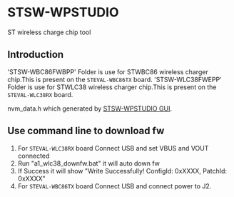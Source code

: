# STSW-WPSTUDIO
 ST wireless charge chip tool

## Introduction
'STSW-WBC86FWBPP' Folder is use for STWBC86 wireless charger chip.This is present on the `STEVAL-WBC86TX` board.
'STSW-WLC38FWEPP' Folder is use for STWLC38 wireless charger chip.This is present on the `STEVAL-WLC38RX` board.

nvm_data.h which generated by [STSW-WPSTUDIO GUI](https://www.st.com/en/embedded-software/stsw-wpstudio.html).

## Use command line to download fw
1. For `STEVAL-WLC38RX` board Connect USB and set VBUS and VOUT connected
2. Run "a1_wlc38_downfw.bat" it will auto down fw
3. If Success it will show "Write Successfully! ConfigId: 0xXXXX, PatchId: 0xXXXX"
4. For `STEVAL-WBC86TX` board Connect USB and connect power to J2.

